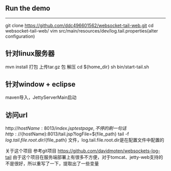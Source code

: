 Run the demo
----------------
----------------
git clone https://github.com/ddc496601562/websocket-tail-web.git
cd websocket-tail-web/
vim src/main/resources/dev/log.tail.properties(alter configuration)

针对linux服务器
----------------
mvn install 打包
上传tar.gz 包 
解压
cd  ${home_dir}
sh bin/start-tail.sh  

针对window + eclipse  
----------------
maven导入，JettyServerMain启动

访问url  
----------------
http://${hostName}:8013/index.jsp  test page, 不停的刷一句话
http://${hostName}:8013/tail.jsp?logFile=${file_path}  tail -f ${log.tail.file.root.dir}/${file_path} 文件，log.tail.file.root.dir是在配置文件中配置的


关于这个项目
参考git项目 https://github.com/davidmoten/websockets-log-tail
由于这个项目在服务端部署上有很多不方便，对于tomcat、jetty-web支持的不是很好，所以重写了一下，提取出了一些变量


